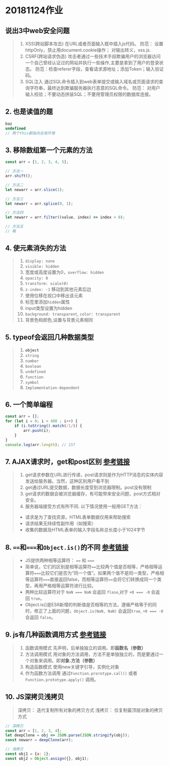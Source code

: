 # 20181124作业

## 说出3中web安全问题

>1. XSS(跨站脚本攻击)
>    在URL或者页面输入框中插入js代码。
>    防范： 设置httpOnly，禁止用document.cookie操作； 对输出转义，xss.js.
>2. CSRF(跨站请求伪造)
>    攻击者通过一些技术手段欺骗用户的浏览器访问一个自己曾经认证过的网站并执行一些操作,主要是拿到了用户的登录状态。
>    防范：检查referer字段，查看请求源地址；添加Token；输入验证码。
>3. SQL注入
>    通过SQL命令插入到web表单提交或输入域名或页面请求的查询字符串，最终达到欺骗服务器执行恶意的SQL命令。
>    防范： 对用户输入校验；不要动态拼装SQL；不要用管理员权限的数据库连接。

## 2. 也是读值的题

```javascript
baz  
undefined
// 两个this都指向全局环境
```

## 3. 移除数组第一个元素的方法

```javascript
const arr = [1, 2, 3, 4, 5];

// 方法一
arr.shift();

// 方法二
let newarr = arr.slice(1);

// 方法三
let newarr = arr.splice(0, 1);

// 方法四
let newarr = arr.filter((value, index) => index > 0);

// 方法五
// 略
```

## 4. 使元素消失的方法

>1. `display: none`
>2. `visible: hidden`
>3. 宽度或高度设置为0，`overflow: hidden`
>4. `opacity: 0`
>5. `transform: scale(0)`
>6. `z-index: -1` 移动到其他元素后边
>7. 使用位移在视口中移出该元素
>8. 标签里添加`hidden`属性
>9. input类型设置为hidden
>10. `background: transparent`, `color: transparent`
>11. 背景色和颜色,设置与背景元素相同

## 5. typeof会返回几种数据类型

>1. **`object`**
>2. `string`
>3. `number`
>4. `boolean`
>5. `undefined`
>6. `function`
>7. `symbol`
>8. `Implementation-dependent`

## 6. 一个简单编程

```js
const arr = [];
for (let i = 0; i < 400 ; i++) {
    if (i.toString().match(/1/)) {
        arr.push(i);
    }
}
console.log(arr.length); // 157
```

## 7. AJAX请求时，get和post区别  [参考链接](https://www.cnblogs.com/ranyonsue/p/5888692.html "ajax请求中get和post区别")

>1. get请求参数在URL进行传递，post请求则是作为HTTP消息的实体内容发送给服务器。当然，这种区别用户看不到
>2. get通过URL提交数据，数据长度受到浏览器限制。post没有限制
>3. get请求的数据会被浏览器缓存，有可能带来安全问题，post方式相对安全。
>4. 服务器端接受方式有所不同.
>  以下情况使用一般用GET方法：
>* 请求是为了查找资源，HTML表单数据仅用来帮助搜索
>* 请求结果无持续性副作用（如搜索）
>* 收集的数据及HTML表单的输入字段名称总长度小于1024字节

## 8. `==`和`===`和`Object.is()`的不同  [参考链接](https://wangdoc.com/javascript/operators/comparison.html)

> * JS提供两种相等运算符： `==` 和 `===`
> * 简单说，它们的区别是相等运算符`==`比较两个值是否相等，严格相等运算符`===`比较它们是否为“同一个值”。如果两个值不是同一类型，严格相等运算符`===`直接返回false，而相等运算符`==`会将它们转换成同一个类型，再用严格相等运算符进行比较。
> * 两种比较运算符对于 `NaN === NaN` 会返回 `flase`,对于 `+0 === -0` 会返回 `true`。
> * Object.is()是ES6新增的判断值是否相等的方法，遵循严格等于的同时，修正了上面的问题，`Object.is(NaN, NaN)` 会返回`true`, `+0 === -0` 会返回 `false`。

## 9. js有几种函数调用方式  [参考链接](https://blog.csdn.net/Rainy_X/article/details/80022684)

> 1. 函数调用模式
> 先声明，后单独独立的调用。即**函数名（参数）**
> 2. 方法调用模式
> 用对象的方法调用，方法不是单独独立的，而是要通过一个对象来调用。即**对象.方法（参数）**
> 3. 构造函数模式
> 使用new关键字引导，实例化对象
> 4. 作为函数方法调用
> 通过`Function.prorotype.call()` 或者 `Function.prototype.apply()` 调用。

## 10. JS深拷贝浅拷贝

> 深拷贝： 迭代复制所有对象的拷贝方式
> 浅拷贝： 仅复制最顶层对象的拷贝方式

```javascript
// 深拷贝
const arr = [1, 2, 3, 4];
let deepClone = obj => JSON.parse(JSON.stringify(obj));
const newarr = deepClone(arr);

// 浅拷贝
const obj1 = {a: 1};
const obj2 = Object.assign({}, obj1);
```